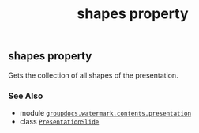 ﻿---
title: shapes property
second_title: GroupDocs.Watermark for Python via .NET API References
description: 
type: docs
url: /python-net/groupdocs.watermark.contents.presentation/presentationslide/shapes/
is_root: false
weight: 100
---

## shapes property


Gets the collection of all shapes of the presentation.

### See Also
* module [`groupdocs.watermark.contents.presentation`](../../)
* class [`PresentationSlide`](/watermark/python-net/groupdocs.watermark.contents.presentation/presentationslide)
